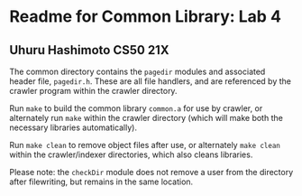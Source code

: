# Readme for Common Library: Lab 4
## Uhuru Hashimoto CS50 21X

The common directory contains the `pagedir` modules and associated header file, `pagedir.h`. These are all file handlers, and are referenced by the crawler program within the crawler directory. 

Run `make` to build the common library `common.a` for use by crawler, or alternately run `make` within the crawler directory (which will make both the necessary libraries automatically). 

Run `make clean` to remove object files after use, or alternately `make clean` within the crawler/indexer directories, which also cleans libraries. 

Please note: the `checkDir` module does not remove a user from the directory after filewriting, but remains in the same location. 